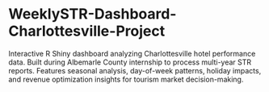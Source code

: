 # WeeklySTR-Dashboard-Charlottesville-Project
Interactive R Shiny dashboard analyzing Charlottesville hotel performance data. Built during Albemarle County internship to process multi-year STR reports. Features seasonal analysis, day-of-week patterns, holiday impacts, and revenue optimization insights for tourism market decision-making.
